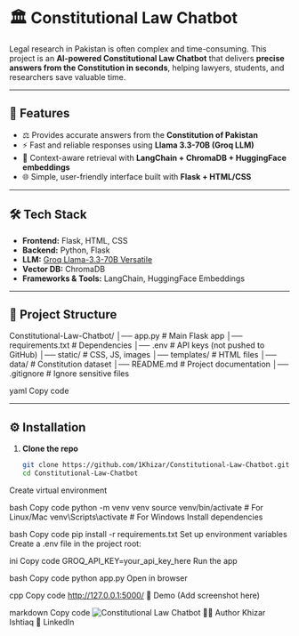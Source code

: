 # 🏛️ Constitutional Law Chatbot  

Legal research in Pakistan is often complex and time-consuming. This project is an **AI-powered Constitutional Law Chatbot** that delivers **precise answers from the Constitution in seconds**, helping lawyers, students, and researchers save valuable time.  

---

## 🚀 Features  
- ⚖️ Provides accurate answers from the **Constitution of Pakistan**  
- ⚡ Fast and reliable responses using **Llama 3.3-70B (Groq LLM)**  
- 🔎 Context-aware retrieval with **LangChain + ChromaDB + HuggingFace embeddings**  
- 🌐 Simple, user-friendly interface built with **Flask + HTML/CSS**  

---

## 🛠️ Tech Stack  

- **Frontend:** Flask, HTML, CSS  
- **Backend:** Python, Flask  
- **LLM:** [Groq Llama-3.3-70B Versatile](https://groq.com)  
- **Vector DB:** ChromaDB  
- **Frameworks & Tools:** LangChain, HuggingFace Embeddings  

---

## 📂 Project Structure  

Constitutional-Law-Chatbot/
│── app.py # Main Flask app
│── requirements.txt # Dependencies
│── .env # API keys (not pushed to GitHub)
│── static/ # CSS, JS, images
│── templates/ # HTML files
│── data/ # Constitution dataset
│── README.md # Project documentation
│── .gitignore # Ignore sensitive files

yaml
Copy code

---

## ⚙️ Installation  

1. **Clone the repo**  
   ```bash
   git clone https://github.com/1Khizar/Constitutional-Law-Chatbot.git
   cd Constitutional-Law-Chatbot
Create virtual environment

bash
Copy code
python -m venv venv
source venv/bin/activate   # For Linux/Mac
venv\Scripts\activate      # For Windows
Install dependencies

bash
Copy code
pip install -r requirements.txt
Set up environment variables
Create a .env file in the project root:

ini
Copy code
GROQ_API_KEY=your_api_key_here
Run the app

bash
Copy code
python app.py
Open in browser

cpp
Copy code
http://127.0.0.1:5000/
📸 Demo
(Add screenshot here)

markdown
Copy code
![Constitutional Law Chatbot](static/screenshot.png)
👨‍💻 Author
Khizar Ishtiaq
📌 LinkedIn

